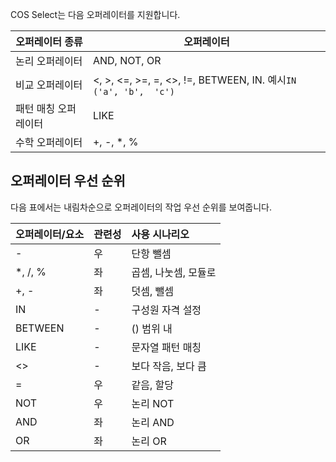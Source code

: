 
COS Select는 다음 오퍼레이터를 지원합니다.

| 오퍼레이터 종류     | 오퍼레이터                                                       |
| -------------- | ------------------------------------------------------------ |
| 논리 오퍼레이터     | AND, NOT, OR                                                 |
| 비교 오퍼레이터     | <, >, <=, >=, =, <>, !=, BETWEEN, IN. 예시`IN ('a', 'b',  'c')` |
| 패턴 매칭 오퍼레이터 | LIKE                                                         |
| 수학 오퍼레이터     | +, -, *, %                                                   |

## 오퍼레이터 우선 순위

다음 표에서는 내림차순으로 오퍼레이터의 작업 우선 순위를 보여줍니다.

| 오퍼레이터/요소 | 관련성 | 사용 시나리오       |
| :---------- | :----- | :------------- |
| -           | 우     | 단항 뺄셈       |
| \*, /, %    | 좌     | 곱셈, 나눗셈, 모듈로   |
| +, -        | 좌     | 덧셈, 뺄셈         |
| IN          | -      | 구성원 자격 설정   |
| BETWEEN     | -      | () 범위 내   |
| LIKE        | -      | 문자열 패턴 매칭 |
| <>          | -      | 보다 작음, 보다 큼     |
| =           | 우     | 같음, 할당     |
| NOT         | 우     | 논리 NOT         |
| AND         | 좌     | 논리 AND         |
| OR          | 좌     | 논리 OR         |
